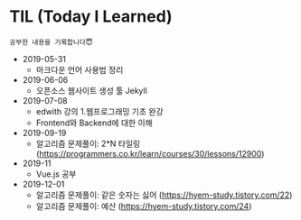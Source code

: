 # TIL (Today I Learned)

    공부한 내용을 기록합니다😇

* 2019-05-31
    - 마크다운 언어 사용법 정리
* 2019-06-06
    - 오픈소스 웹사이트 생성 툴 Jekyll
* 2019-07-08
    - edwith 강의 1.웹프로그래밍 기초 완강
    - Frontend와 Backend에 대한 이해
* 2019-09-19
    - 알고리즘 문제풀이: 2*N 타일링 (https://programmers.co.kr/learn/courses/30/lessons/12900)
* 2019-11
    - Vue.js 공부
* 2019-12-01
    - 알고리즘 문제풀이: 같은 숫자는 싫어 (https://hyem-study.tistory.com/22)
    - 알고리즘 문제풀이: 예산 (https://hyem-study.tistory.com/24)
